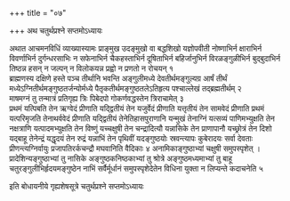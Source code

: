 +++
title = "०७"

+++
अथ चतुर्थप्रश्ने सप्तमोऽध्यायः

अथात
आचमनविधिं व्याख्यास्यामः प्राङ्मुख उदङ्मुखो वा बद्धशिखो यज्ञोपवीती
नोष्णाभिर्न क्षाराभिर्न विवर्णाभिर्न दुर्गन्धरसाभिः न
सफेनाभिर्न चैकहस्ताभिर्न दूषिताभिर्न बहिर्जानुभिर्न
विरळङ्गुळीभिर्न बुद्बुदाभिर्न तिष्ठन्न हसन् न जल्पन् न
विलोकयन्न प्रह्वो न प्रणतो न रोचयन् १  
ब्राह्मणस्य दक्षिणे हस्ते
पञ्च तीर्थानि भवन्ति अङ्गुलीमध्ये देवतीर्थमङ्गुल्यग्र आर्षं तीर्थं
मध्येऽग्नितीर्थमङ्गुष्ठतर्जन्योर्मध्ये
पैतृकतीर्थमङ्गुष्ठतलेऽतिहृत्य
पश्चाल्लेखं तद्ब्रह्मतीर्थम् २  
माषमग्नं तु तन्मात्रं प्रतिगृह्य त्रिः
पिबेदपो गोकर्णवद्धस्तेन त्रिराचामेत् ३  
प्रथमं यत्पिबति तेन ऋग्वेदं
प्रीणाति यद्द्वितीयं तेन यजुर्वेदं प्रीणाति यत्तृतीयं तेन सामवेदं
प्रीणाति प्रथमं यत्परिमृजति तेनाथर्ववेदं प्रीणाति यद्द्वितीयं
तेनेतिहासपुराणानि यन्मुखं तेनाग्निं यत्सव्यं पाणिमभ्युक्षति तेन
नक्षत्राणि यत्पादमभ्युक्षति तेन विष्णुं यच्चक्षुषी तेन
चन्द्रादित्यौ यन्नासिके तेन प्राणापानौ यच्छ्रोत्रं तेन दिशो
यद्बाहू तेनेन्द्रं यद्धृदयं तेन रुद्रं यन्नाभिं तेन पृथिवीं
यदङ्गुष्ठयोः स्रवन्त्यापः कुबेरादयः सर्वा देवताः
प्रीणन्त्यग्निर्वायुः
प्रजापतिरर्कचन्द्रौ मघवानिति वैदिकाः ४
अनामिकाङ्गुष्ठाभ्यां चक्षुषी समुपस्पृशेत् ।
प्रादेशिन्यङ्गुष्ठाभ्यां तु नासिके
अङ्गुष्ठकनिष्ठकाभ्यां तु श्रोत्रे अङ्गुष्ठमध्यमाभ्यां तु बाहू
चतुरङ्गुलीभिर्हृदयमङ्गुष्ठेन नाभिं सर्वैर्मूर्धानं
समुपस्पृशेदेतेन विधिना युक्ता न लिप्यन्ते कदाचनेति ५  

इति बोधायनीये गृह्यशेषसूत्रे चतुर्थप्रश्ने सप्तमोऽध्यायः
